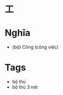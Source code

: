 # 工

# Nghĩa
* (bộ) Công (công việc)

# Tags
* bộ thủ
*  bộ thủ 3 nét

<script>window.HANZI_FIELD='工';</script>

